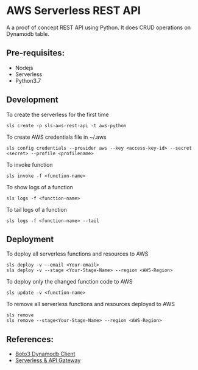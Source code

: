 # AWS Serverless REST API

A a proof of concept REST API using Python. It does CRUD operations on Dynamodb table.

## Pre-requisites:

- Nodejs
- Serverless
- Python3.7

## Development 

To create the serverless for the first time

    sls create -p sls-aws-rest-api -t aws-python
        
To create AWS credentials file in ~/.aws

    sls config credentials --provider aws --key <access-key-id> --secret <secret> --profile <profilename>

To invoke function

    sls invoke -f <function-name>
    
To show logs of a function

    sls logs -f <function-name>
    
To tail logs of a function

    sls logs -f <function-name> --tail

## Deployment

To deploy all serverless functions and resources to AWS

    sls deploy -v --email <Your-email>
    sls deploy -v --stage <Your-Stage-Name> --region <AWS-Region>
    
To deploy only the changed function code to AWS

    sls update -v <function-name>
    
To remove all serverless functions and resources deployed to AWS

    sls remove 
    sls remove --stage<Your-Stage-Name> --region <AWS-Region>

## References:
- [Boto3 Dynamodb Client](https://boto3.amazonaws.com/v1/documentation/api/latest/reference/services/dynamodb.html#table)
- [Serverless & API Gateway](https://serverless.com/framework/docs/providers/aws/events/apigateway/)
